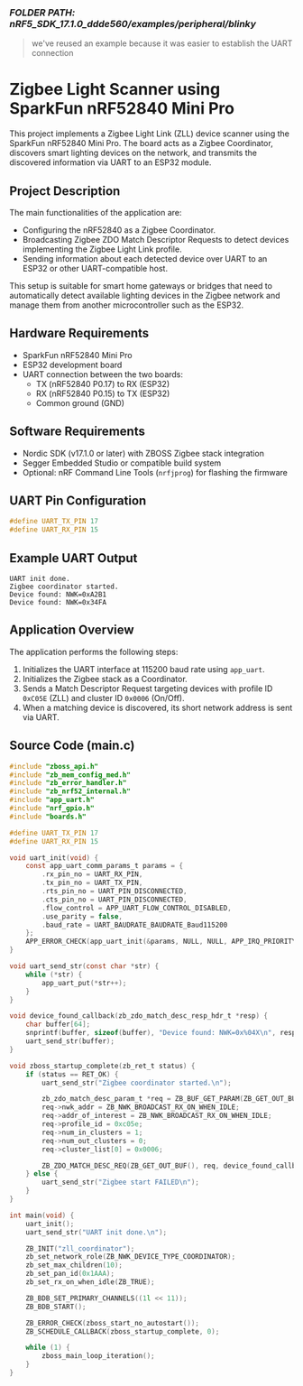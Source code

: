 ### ***FOLDER PATH: nRF5_SDK_17.1.0_ddde560/examples/peripheral/blinky***
> we've reused an example because it was easier to establish the UART connection

# Zigbee Light Scanner using SparkFun nRF52840 Mini Pro

This project implements a Zigbee Light Link (ZLL) device scanner using the SparkFun nRF52840 Mini Pro. The board acts as a Zigbee Coordinator, discovers smart lighting devices on the network, and transmits the discovered information via UART to an ESP32 module.

## Project Description

The main functionalities of the application are:

- Configuring the nRF52840 as a Zigbee Coordinator.
- Broadcasting Zigbee ZDO Match Descriptor Requests to detect devices implementing the Zigbee Light Link profile.
- Sending information about each detected device over UART to an ESP32 or other UART-compatible host.

This setup is suitable for smart home gateways or bridges that need to automatically detect available lighting devices in the Zigbee network and manage them from another microcontroller such as the ESP32.

## Hardware Requirements

- SparkFun nRF52840 Mini Pro
- ESP32 development board
- UART connection between the two boards:
  - TX (nRF52840 P0.17) to RX (ESP32)
  - RX (nRF52840 P0.15) to TX (ESP32)
  - Common ground (GND)

## Software Requirements

- Nordic SDK (v17.1.0 or later) with ZBOSS Zigbee stack integration
- Segger Embedded Studio or compatible build system
- Optional: nRF Command Line Tools (`nrfjprog`) for flashing the firmware

## UART Pin Configuration

```c
#define UART_TX_PIN 17
#define UART_RX_PIN 15
````

## Example UART Output

```
UART init done.
Zigbee coordinator started.
Device found: NWK=0xA2B1
Device found: NWK=0x34FA
```

## Application Overview

The application performs the following steps:

1. Initializes the UART interface at 115200 baud rate using `app_uart`.
2. Initializes the Zigbee stack as a Coordinator.
3. Sends a Match Descriptor Request targeting devices with profile ID `0xC05E` (ZLL) and cluster ID `0x0006` (On/Off).
4. When a matching device is discovered, its short network address is sent via UART.

## Source Code (main.c)

```c
#include "zboss_api.h"
#include "zb_mem_config_med.h"
#include "zb_error_handler.h"
#include "zb_nrf52_internal.h"
#include "app_uart.h"
#include "nrf_gpio.h"
#include "boards.h"

#define UART_TX_PIN 17
#define UART_RX_PIN 15

void uart_init(void) {
    const app_uart_comm_params_t params = {
        .rx_pin_no = UART_RX_PIN,
        .tx_pin_no = UART_TX_PIN,
        .rts_pin_no = UART_PIN_DISCONNECTED,
        .cts_pin_no = UART_PIN_DISCONNECTED,
        .flow_control = APP_UART_FLOW_CONTROL_DISABLED,
        .use_parity = false,
        .baud_rate = UART_BAUDRATE_BAUDRATE_Baud115200
    };
    APP_ERROR_CHECK(app_uart_init(&params, NULL, NULL, APP_IRQ_PRIORITY_LOWEST));
}

void uart_send_str(const char *str) {
    while (*str) {
        app_uart_put(*str++);
    }
}

void device_found_callback(zb_zdo_match_desc_resp_hdr_t *resp) {
    char buffer[64];
    snprintf(buffer, sizeof(buffer), "Device found: NWK=0x%04X\n", resp->nwk_addr);
    uart_send_str(buffer);
}

void zboss_startup_complete(zb_ret_t status) {
    if (status == RET_OK) {
        uart_send_str("Zigbee coordinator started.\n");

        zb_zdo_match_desc_param_t *req = ZB_BUF_GET_PARAM(ZB_GET_OUT_BUF(), zb_zdo_match_desc_param_t);
        req->nwk_addr = ZB_NWK_BROADCAST_RX_ON_WHEN_IDLE;
        req->addr_of_interest = ZB_NWK_BROADCAST_RX_ON_WHEN_IDLE;
        req->profile_id = 0xc05e;
        req->num_in_clusters = 1;
        req->num_out_clusters = 0;
        req->cluster_list[0] = 0x0006;

        ZB_ZDO_MATCH_DESC_REQ(ZB_GET_OUT_BUF(), req, device_found_callback);
    } else {
        uart_send_str("Zigbee start FAILED\n");
    }
}

int main(void) {
    uart_init();
    uart_send_str("UART init done.\n");

    ZB_INIT("zll_coordinator");
    zb_set_network_role(ZB_NWK_DEVICE_TYPE_COORDINATOR);
    zb_set_max_children(10);
    zb_set_pan_id(0x1AAA);
    zb_set_rx_on_when_idle(ZB_TRUE);

    ZB_BDB_SET_PRIMARY_CHANNELS((1l << 11));
    ZB_BDB_START();

    ZB_ERROR_CHECK(zboss_start_no_autostart());
    ZB_SCHEDULE_CALLBACK(zboss_startup_complete, 0);

    while (1) {
        zboss_main_loop_iteration();
    }
}
```
